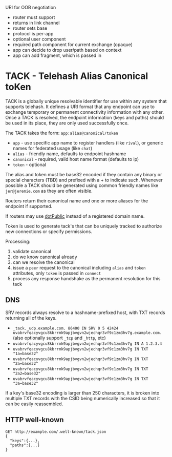 URI for OOB negotiation

* router must support
* returns in link channel
* router sets base
* protocol is per-app
* optional user component
* required path component for current exchange (opaque)
* app can decide to drop user/path based on context
* app can add fragment, which is passed in


# TACK - Telehash Alias Canonical toKen

TACK is a globally unique resolvable identifier for use within any system that supports telehash.  It defines a URI format that any endpoint can use to exchange temporary or permanent connectivity information with any other.  Once a TACK is resolved, the endpoint information (keys and paths) should be used in its place, they are only used successfully once.

The TACK takes the form: `app:alias@canonical/token`

* `app` - use specific app name to register handlers (like `rival`), or generic names for federated usage (like `chat`)
* `alias` - friendly name, defaults to endpoint hashname
* `canonical` - required, valid host name format (defaults to ip)
* `token` - optional

The alias and token must be base32 encoded if they contain any binary or special characters (TBD) and prefixed with a + to indicate such.  Whenever possible a TACK should be generated using common friendly names like `jer@jeremie.com` as they are often visible.

Routers return their canonical name and one or more aliases for the endpoint if supported.

If routers may use [dotPublic](https://github.com/quartzjer/dotPublic) instead of a registered domain name.

Token is used to generate tack's that can be uniquely tracked to authorize new connections or specify permissions.

Processing:

1. validate canonical
2. do we know canonical already
3. can we resolve the canonical
4. issue a `peer` request to the canonical including `alias` and `token` attributes, only `token` is passed in `connect`
5. process any response handshake as the permanent resolution for this tack

## DNS

SRV records always resolve to a hashname-prefixed host, with TXT records returning all of the keys.

* `_tack._udp.example.com. 86400 IN SRV 0 5 42424 uvabrvfqacyvgcu8kbrrmk9apjbvgvn2wjechqr3vf9c1zm3hv7g.example.com.` (also optionally support `_tcp` and `_http`, etc)
* `uvabrvfqacyvgcu8kbrrmk9apjbvgvn2wjechqr3vf9c1zm3hv7g IN A 1.2.3.4`
* `uvabrvfqacyvgcu8kbrrmk9apjbvgvn2wjechqr3vf9c1zm3hv7g IN TXT "1a=base32"`
* `uvabrvfqacyvgcu8kbrrmk9apjbvgvn2wjechqr3vf9c1zm3hv7g IN TXT "2a=base32"`
* `uvabrvfqacyvgcu8kbrrmk9apjbvgvn2wjechqr3vf9c1zm3hv7g IN TXT "2a2=base32"`
* `uvabrvfqacyvgcu8kbrrmk9apjbvgvn2wjechqr3vf9c1zm3hv7g IN TXT "3a=base32"`

If a key's base32 encoding is larger than 250 characters, it is broken into multiple TXT records with the CSID being numerically increased so that it can be easily reassembled.

## HTTP well-known

```
GET http://example.com/.well-known/tack.json
{
  "keys":{...},
  "paths":{...}
}